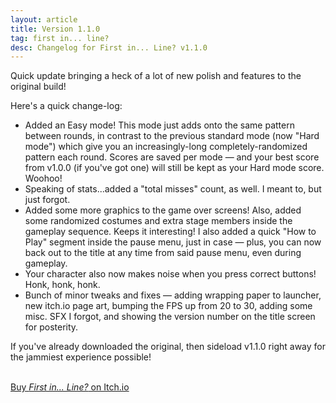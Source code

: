 ```yaml
---
layout: article
title: Version 1.1.0
tag: first in... line?
desc: Changelog for First in... Line? v1.1.0
---
```

Quick update bringing a heck of a lot of new polish and features to the original build!

Here's a quick change-log:

- Added an Easy mode! This mode just adds onto the same pattern between rounds, in contrast to the previous standard mode (now "Hard mode") which give you an increasingly-long completely-randomized pattern each round. Scores are saved per mode — and your best score from v1.0.0 (if you've got one) will still be kept as your Hard mode score. Woohoo!
- Speaking of stats...added a "total misses" count, as well. I meant to, but just forgot.
- Added some more graphics to the game over screens! Also, added some randomized costumes and extra stage members inside the gameplay sequence. Keeps it interesting! I also added a quick "How to Play" segment inside the pause menu, just in case — plus, you can now back out to the title at any time from said pause menu, even during gameplay.
- Your character also now makes noise when you press correct buttons! Honk, honk, honk.
- Bunch of minor tweaks and fixes — adding wrapping paper to launcher, new itch.io page art, bumping the FPS up from 20 to 30, adding some misc. SFX I forgot, and showing the version number on the title screen for posterity.

If you've already downloaded the original, then sideload v1.1.0 right away for the jammiest experience possible!

<br>
<a href="https://stuffbyrae.itch.io/first-in-line" class="button">Buy <i>First in... Line?</i> on Itch.io</a>